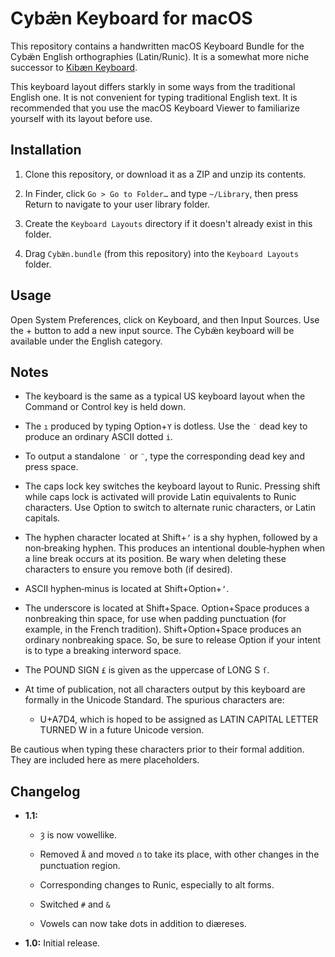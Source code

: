 # Cybæ̈n Keyboard for macOS

This repository contains a handwritten macOS Keyboard Bundle for the Cybæ̈n English orthographies (Latin/Runic).
It is a somewhat more niche successor to [Kibæn Keyboard](https://github.com/marrus-sh/KibaenKeyboard).

This keyboard layout differs starkly in some ways from the traditional English one.
It is not convenient for typing traditional English text.
It is recommended that you use the macOS Keyboard Viewer to familiarize yourself with its layout before use.

## Installation

01. Clone this repository, or download it as a ZIP and unzip its contents.

02. In Finder, click `Go > Go to Folder…` and type `~/Library`, then press Return to navigate to your user library folder.

03. Create the `Keyboard Layouts` directory if it doesn't already exist in this folder.

04. Drag `Cybæ̈n.bundle` (from this repository) into the `Keyboard Layouts` folder.

## Usage

Open System Preferences, click on Keyboard, and then Input Sources.
Use the + button to add a new input source.
The Cybæ̈n keyboard will be available under the English category.

## Notes

+ The keyboard is the same as a typical US keyboard layout when the Command or Control key is held down.

+ The `ı` produced by typing Option+`Y` is dotless.
Use the `˙` dead key to produce an ordinary ASCII dotted `i`.

+ To output a standalone `˙` or `¨`, type the corresponding dead key and press space.

+ The caps lock key switches the keyboard layout to Runic.
Pressing shift while caps lock is activated will provide Latin equivalents to Runic characters.
Use Option to switch to alternate runic characters, or Latin capitals.

+ The hyphen character located at Shift+`ʼ` is a shy hyphen, followed by a non­‑breaking hyphen.
This produces an intentional double­‑hyphen when a line break occurs at its position.
Be wary when deleting these characters to ensure you remove both (if desired).

+ ASCII hyphen­‑minus is located at Shift+Option+`ʼ`.

+ The underscore is located at Shift+Space.
Option+Space produces a nonbreaking thin space, for use when padding punctuation (for example, in the French tradition).
Shift+Option+Space produces an ordinary nonbreaking space.
So, be sure to release Option if your intent is to type a breaking interword space.

+ The POUND SIGN `£` is given as the uppercase of LONG S `ſ`.

+ At time of publication, not all characters output by this keyboard are formally in the Unicode Standard.
The spurious characters are:

	+ U+A7D4, which is hoped to be assigned as LATIN CAPITAL LETTER TURNED W in a future Unicode version.

Be cautious when typing these characters prior to their formal addition.
They are included here as mere placeholders.

## Changelog

+ **1.1:**

	+ `Ȝ` is now vowellike.

	+ Removed `Å` and moved `ẞ` to take its place, with other changes in the punctuation region.

	+ Corresponding changes to Runic, especially to alt forms.

	+ Switched `#` and `&`

	+ Vowels can now take dots in addition to diæreses.

+ **1.0:**
Initial release.
